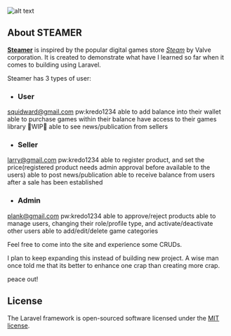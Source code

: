 ![alt text](https://github.com/Bregas-git/)


## About STEAMER

**[Steamer](https://bre-portfolio.fun)** is inspired by the popular digital games store _[Steam](https://store.steampowered.com/)_ by Valve corporation. It is created to demonstrate what have I learned so far when it comes to building using Laravel.

Steamer has 3 types of user:

* ### User
squidward@gmail.com pw:kredo1234
able to add balance into their wallet
able to purchase games within their balance
have access to their games library
🚧WIP🚧 able to see news/publication from sellers

* ### Seller
larry@gmail.com pw:kredo1234
able to register product, and set the price(registered product needs admin approval before available to the users)
able to post news/publication
able to receive balance from users after a sale has been established

* ### Admin
plank@gmail.com pw:kredo1234
able to approve/reject products
able to manage users, changing their role/profile type, and activate/deactivate other users
able to add/edit/delete game categories

Feel free to come into the site and experience some CRUDs.

I plan to keep expanding this instead of building new project. A wise man once told me that its better to enhance one crap than creating more crap.

peace out!



## License
The Laravel framework is open-sourced software licensed under the [MIT license](https://opensource.org/licenses/MIT).
